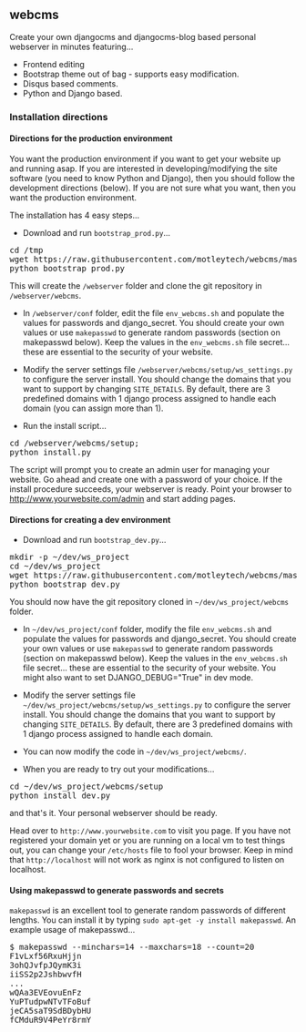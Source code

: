 ## webcms

Create your own djangocms and djangocms-blog based personal webserver in minutes featuring...

* Frontend editing
* Bootstrap theme out of bag - supports easy modification.
* Disqus based comments.
* Python and Django based.

### Installation directions

#### Directions for the production environment
You want the production environment if you want to get your website up and running asap. If you are interested in developing/modifying the site software (you need to know Python and Django), then you should follow the development directions (below). If you are not sure what you want, then you want the production environment.

The installation has 4 easy steps...

* Download and run `bootstrap_prod.py`...
<pre>
cd /tmp
wget https://raw.githubusercontent.com/motleytech/webcms/master/setup/bootstrap_prod.py -O bootstrap_prod.py
python bootstrap_prod.py
</pre>

This will create the `/webserver` folder and clone the git repository in `/webserver/webcms`.

* In `/webserver/conf` folder, edit the file `env_webcms.sh` and populate the values for passwords and django_secret. You should create your own values or use `makepasswd`  to generate random passwords (section on makepasswd below). Keep the values in the `env_webcms.sh` file secret... these are  essential to the security of your website.

* Modify the server settings file `/webserver/webcms/setup/ws_settings.py` to configure the server install. You should change the domains that you want to support by changing `SITE_DETAILS`. By default, there are 3 predefined domains with 1 django process assigned to handle each domain (you can assign more than 1).

* Run the install script...
<pre>
cd /webserver/webcms/setup;
python install.py
</pre>

The script will prompt you to create an admin user for managing your website. Go ahead and create one with a password of your choice. If the install procedure succeeds, your webserver is ready. Point your browser to http://www.yourwebsite.com/admin and start adding pages.

#### Directions for creating a dev environment

* Download and run `bootstrap_dev.py`...
<pre>
mkdir -p ~/dev/ws_project
cd ~/dev/ws_project
wget https://raw.githubusercontent.com/motleytech/webcms/master/setup/bootstrap_dev.py -O bootstrap_dev.py
python bootstrap_dev.py
</pre>

You should now have the git repository cloned in `~/dev/ws_project/webcms` folder.

* In `~/dev/ws_project/conf` folder, modify the file `env_webcms.sh` and populate the values for passwords and django_secret. You should create your own values or use `makepasswd`  to generate random passwords (section on makepasswd below). Keep the values in the `env_webcms.sh` file secret... these are essential to the security of your website. You might also want to set DJANGO_DEBUG="True" in dev mode.

* Modify the server settings file `~/dev/ws_project/webcms/setup/ws_settings.py` to configure the server install. You should change the domains that you want to support by changing `SITE_DETAILS`. By default, there are 3 predefined domains with 1 django process assigned to handle each domain.

* You can now modify the code in `~/dev/ws_project/webcms/`.

* When you are ready to try out your modifications...
<pre>
cd ~/dev/ws_project/webcms/setup
python install_dev.py
</pre>

and that's it. Your personal webserver should be ready.

Head over to `http://www.yourwebsite.com` to visit you page. If you have not registered your domain yet or you are running on a local vm to test things out, you can change your `/etc/hosts` file to fool your browser. Keep in mind that `http://localhost` will not work as nginx is not configured to listen on localhost.

#### Using makepasswd to generate passwords and secrets

`makepasswd` is an excellent tool to generate random passwords of different lengths. You can install it by typing `sudo apt-get -y install makepasswd`. An example usage of makepasswd...

<pre>
$ makepasswd --minchars=14 --maxchars=18 --count=20
F1vLxf56RxuHjjn
3ohQJvfpJQymK3i
iiSS2p2JshbwvfH
...
wQAa3EVEovuEnFz
YuPTudpwNTvTFoBuf
jeCA5saT9SdBDybHU
fCMduR9V4PeYr8rmY
</pre>
